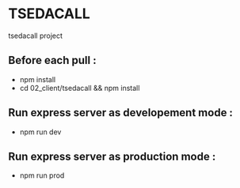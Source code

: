 # TSEDACALL
tsedacall project

## Before each pull :
* npm install
* cd 02_client/tsedacall && npm install

## Run express server as developement mode : 
* npm run dev

## Run express server as production mode : 
* npm run prod